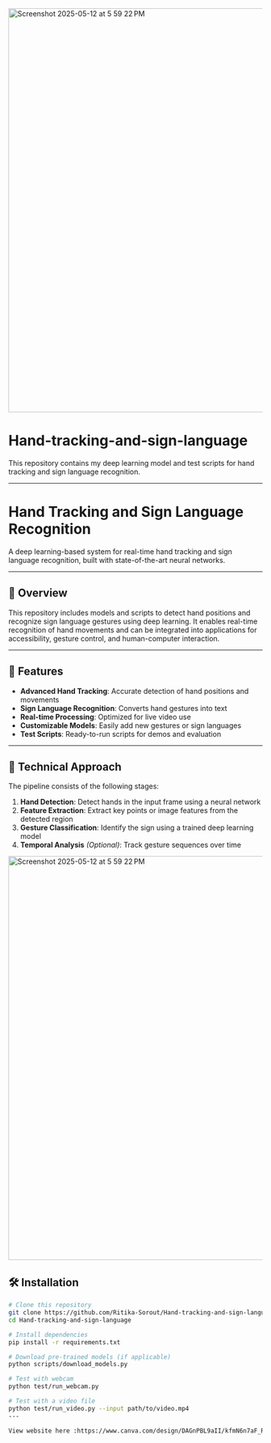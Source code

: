
<img width="799" alt="Screenshot 2025-05-12 at 5 59 22 PM" src="https://github.com/user-attachments/assets/09c77ba7-a7d2-4df0-94b5-97270744291f" />

# Hand-tracking-and-sign-language

This repository contains my deep learning model and test scripts for hand tracking and sign language recognition.

---

# Hand Tracking and Sign Language Recognition

A deep learning-based system for real-time hand tracking and sign language recognition, built with state-of-the-art neural networks.

---

## 🧠 Overview

This repository includes models and scripts to detect hand positions and recognize sign language gestures using deep learning. It enables real-time recognition of hand movements and can be integrated into applications for accessibility, gesture control, and human-computer interaction.

---

## 🚀 Features

- **Advanced Hand Tracking**: Accurate detection of hand positions and movements  
- **Sign Language Recognition**: Converts hand gestures into text  
- **Real-time Processing**: Optimized for live video use  
- **Customizable Models**: Easily add new gestures or sign languages  
- **Test Scripts**: Ready-to-run scripts for demos and evaluation  

---

## 🔧 Technical Approach

The pipeline consists of the following stages:
1. **Hand Detection**: Detect hands in the input frame using a neural network  
2. **Feature Extraction**: Extract key points or image features from the detected region  
3. **Gesture Classification**: Identify the sign using a trained deep learning model  
4. **Temporal Analysis** *(Optional)*: Track gesture sequences over time  

<img width="799" alt="Screenshot 2025-05-12 at 5 59 22 PM" src="https://github.com/user-attachments/assets/2869be7a-a7c6-4749-828d-6d03318ac8f9" />


## 🛠️ Installation

```bash
# Clone this repository
git clone https://github.com/Ritika-Sorout/Hand-tracking-and-sign-language.git
cd Hand-tracking-and-sign-language

# Install dependencies
pip install -r requirements.txt

# Download pre-trained models (if applicable)
python scripts/download_models.py

# Test with webcam
python test/run_webcam.py

# Test with a video file
python test/run_video.py --input path/to/video.mp4
---

View website here :https://www.canva.com/design/DAGnPBL9aII/kfmN6n7aF_RiyMBif8QJeA/view?utm_content=DAGnPBL9aII&utm_campaign=designshare&utm_medium=link2&utm_source=uniquelinks&utlId=h6236d3ae4c
